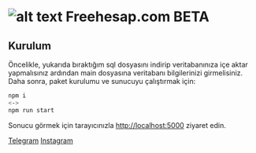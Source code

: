 # ![alt text](https://cdn2.iconfinder.com/data/icons/significon-social/512/Significon-Spotify-64.png) Freehesap.com BETA

## Kurulum

<div>Öncelikle, yukarıda bıraktığım sql dosyasını indirip veritabanınıza içe aktar yapmalısınız ardından main dosyasına veritabanı bilgilerinizi girmelisiniz.</div>
Daha sonra, paket kurulumu ve sunucuyu çalıştırmak için: 

```bash
npm i
<->
npm run start
```

Sonucu görmek için tarayıcınızla [http://localhost:5000](http://localhost:5000) ziyaret edin.

[Telegram](https://t.me/disardayim) [Instagram](https://instagram.com/cellatinizinamk/)
